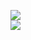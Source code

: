 [![](https://img.shields.io/badge/Made%20With-Github%20Spray-lightgrey.svg?style=for-the-badge&logo=github)](https://github.com/Annihil/github-spray#7164)  
[![](https://i.imgur.com/2DrTn0Z.gif)](https://github.com/Annihil/github-spray)
